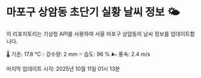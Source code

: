 
# 마포구 상암동 초단기 실황 날씨 정보 🌤️

이 리포지토리는 기상청 API를 사용하여 서울 마포구 상암동의 날씨 정보를 업데이트합니다. 

🌡️ 기온: 17.8 ℃
💧 강수량: 2 mm
💦 습도: 96 %
🌬️ 풍속: 2.4 m/s

마지막 업데이트 시각: 2025년 10월 11일 01시 13분    
